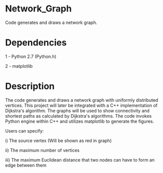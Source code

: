 # Network_Graph
Code generates and draws a network graph.

# Dependencies

1 - Python 2.7 (Python.h)

2 - matplotlib

# Description

The code generates and draws a network graph with uniformly distributed vertices. This project will later be integrated with a C++ implementation of Dijkstra's algorithm. The graphs will be used to show connectivity and shortest paths as calculated by Dijkstra's algorithms. The code invokes Python engine within C++ and utilizes matplotlib to generate the figures.

Users can specify:

i) The source vertex (Will be shown as red in graph)

ii) The maximum number of vertices

iii) The maximum Euclidean distance that two nodes can have to form an edge between them
